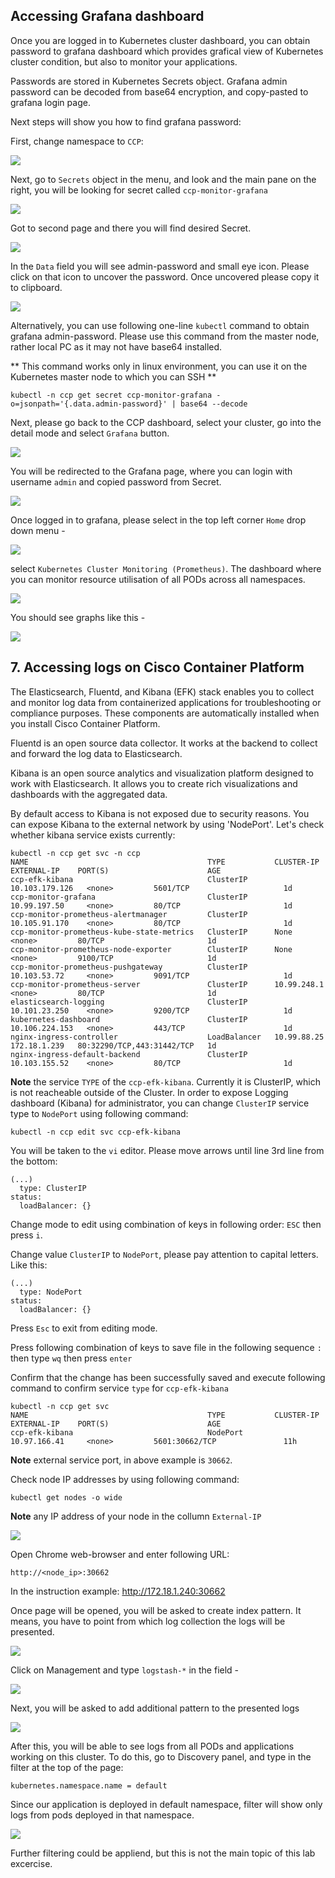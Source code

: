 ## Accessing Grafana dashboard

Once you are logged in to Kubernetes cluster dashboard, you can obtain password to grafana dashboard which provides grafical view of Kubernetes cluster condition, but also to monitor your applications. 

Passwords are stored in Kubernetes Secrets object. Grafana admin password can be decoded from base64 encryption, and copy-pasted to grafana login page.

Next steps will show you how to find grafana password:

First, change namespace to `CCP`:

<img src="https://raw.githubusercontent.com/marcinduma/HOLCLD-2101/master/images/k8s-cluster-access-dashboard.png">

Next, go to `Secrets` object in the menu, and look and the main pane on the right, you will be looking for secret called `ccp-monitor-grafana`


<img src="https://raw.githubusercontent.com/marcinduma/HOLCLD-2101/master/images/k8s-ccp-secrets-1_2.png">

Got to second page and there you will find desired Secret.  

<img src="https://raw.githubusercontent.com/marcinduma/HOLCLD-2101/master/images/k8s-ccp-secrets-2_2.png">

In the `Data` field you will see admin-password and small eye icon. Please click on that icon to uncover the password. Once uncovered please copy it to clipboard.

<img src="https://raw.githubusercontent.com/marcinduma/HOLCLD-2101/master/images/k8s-ccp-grafana-password.png">  

Alternatively, you can use following one-line `kubectl` command to obtain grafana admin-password. Please use this command from the master node, rather local PC as it may not have base64 installed.

** This command works only in linux environment, you can use it on the Kubernetes master node to which you can SSH **

    kubectl -n ccp get secret ccp-monitor-grafana -o=jsonpath='{.data.admin-password}' | base64 --decode

Next, please go back to the CCP dashboard, select your cluster, go into the detail mode and select `Grafana` button.

<img src="https://raw.githubusercontent.com/marcinduma/HOLCLD-2101/master/images/ccp-grafana-button.png">


You will be redirected to the Grafana page, where you can login with username `admin` and copied password from Secret.

<img src="https://raw.githubusercontent.com/marcinduma/HOLCLD-2101/master/images/grafana-login.png">

Once logged in to grafana, please select in the top left corner `Home` drop down menu - 

<img src="https://raw.githubusercontent.com/marcinduma/HOLCLD-2101/master/images/ccp-grafana-home.png"> 

select `Kubernetes Cluster Monitoring (Prometheus)`. The dashboard where you can monitor resource utilisation of all PODs across all namespaces.

<img src="https://raw.githubusercontent.com/marcinduma/HOLCLD-2101/master/images/ccp-grafana-select-source.png">

You should see graphs like this - 

<img src="https://raw.githubusercontent.com/marcinduma/HOLCLD-2101/master/images/ccp-grafana-dashboard.png">

## 7. Accessing logs on Cisco Container Platform

The Elasticsearch, Fluentd, and Kibana (EFK) stack enables you to collect and monitor log data from containerized applications for troubleshooting or compliance purposes. These components are automatically installed when you install Cisco Container Platform.

Fluentd is an open source data collector. It works at the backend to collect and forward the log data to Elasticsearch.

Kibana is an open source analytics and visualization platform designed to work with Elasticsearch. It allows you to create rich visualizations and dashboards with the aggregated data.

By default access to Kibana is not exposed due to security reasons. You can expose Kibana to the external network by using 'NodePort'. Let's check whether kibana service exists currently:

    kubectl -n ccp get svc -n ccp
    NAME                                        TYPE           CLUSTER-IP       EXTERNAL-IP    PORT(S)                      AGE
    ccp-efk-kibana                              ClusterIP      10.103.179.126   <none>         5601/TCP                     1d
    ccp-monitor-grafana                         ClusterIP      10.99.197.50     <none>         80/TCP                       1d
    ccp-monitor-prometheus-alertmanager         ClusterIP      10.105.91.170    <none>         80/TCP                       1d
    ccp-monitor-prometheus-kube-state-metrics   ClusterIP      None             <none>         80/TCP                       1d
    ccp-monitor-prometheus-node-exporter        ClusterIP      None             <none>         9100/TCP                     1d
    ccp-monitor-prometheus-pushgateway          ClusterIP      10.103.53.72     <none>         9091/TCP                     1d
    ccp-monitor-prometheus-server               ClusterIP      10.99.248.1      <none>         80/TCP                       1d
    elasticsearch-logging                       ClusterIP      10.101.23.250    <none>         9200/TCP                     1d
    kubernetes-dashboard                        ClusterIP      10.106.224.153   <none>         443/TCP                      1d
    nginx-ingress-controller                    LoadBalancer   10.99.88.25      172.18.1.239   80:32290/TCP,443:31442/TCP   1d
    nginx-ingress-default-backend               ClusterIP      10.103.155.52    <none>         80/TCP                       1d

**Note** the service `TYPE` of the `ccp-efk-kibana`. Currently it is ClusterIP, which is not reacheable outside of the Cluster.
In order to expose Logging dashboard (Kibana) for administrator, you can change `ClusterIP` service type to `NodePort` using following command:

    kubectl -n ccp edit svc ccp-efk-kibana

You will be taken to the `vi` editor. Please move arrows until line 3rd line from the bottom:

    (...)
      type: ClusterIP
    status:
      loadBalancer: {}

Change mode to edit using combination of keys in following order: `ESC` then press `i`. 

Change value `ClusterIP` to `NodePort`, please pay attention to capital letters. Like this:


    (...)
      type: NodePort
    status:
      loadBalancer: {}

Press `Esc` to exit from editing mode.

Press following combination of keys to save file in the following sequence `:` then type `wq` then press `enter`

Confirm that the change has been successfully saved and execute following command to confirm service `type` for `ccp-efk-kibana`

    kubectl -n ccp get svc
    NAME                                        TYPE           CLUSTER-IP       EXTERNAL-IP    PORT(S)                      AGE
    ccp-efk-kibana                              NodePort       10.97.166.41     <none>         5601:30662/TCP               11h

**Note** external service port, in above example is `30662`. 

Check node IP addresses by using following command:

    kubectl get nodes -o wide

**Note** any IP address of your node in the collumn `External-IP`

<img src="https://raw.githubusercontent.com/marcinduma/HOLCLD-2101/master/images/ccp-get-nodes-ip.png">

Open Chrome web-browser and enter following URL:

    http://<node_ip>:30662

In the instruction example: http://172.18.1.240:30662

Once page will be opened, you will be asked to create index pattern. It means, you have to point from which log collection the logs will be presented.

<img src="https://raw.githubusercontent.com/marcinduma/HOLCLD-2101/master/images/ccp-kibana-home.png">

Click on Management and type `logstash-*` in the field - 

<img src="https://raw.githubusercontent.com/marcinduma/HOLCLD-2101/master/images/ccp-kibana-create-index.png">

Next, you will be asked to add additional pattern to the presented logs

<img src="https://raw.githubusercontent.com/marcinduma/HOLCLD-2101/master/images/ccp-kibana-create-index-2.png">

After this, you will be able to see logs from all PODs and applications working on this cluster. To do this, go to Discovery panel, and type in the filter at the top of the page:

    kubernetes.namespace.name = default

Since our application is deployed in default namespace, filter will show only logs from pods deployed in that namespace.

<img src="https://raw.githubusercontent.com/marcinduma/HOLCLD-2101/master/images/ccp-kibana-log-filter.png">

Further filtering could be appliend, but this is not the main topic of this lab excercise. 
